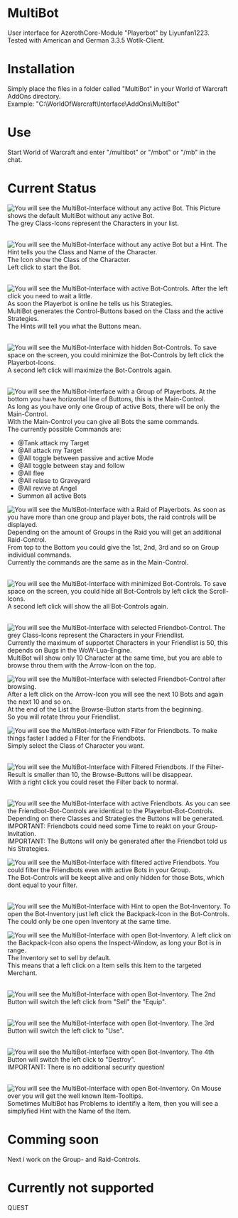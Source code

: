 # MultiBot
User interface for AzerothCore-Module "Playerbot" by Liyunfan1223.<br>
Tested with American and German 3.3.5 Wotlk-Client.
# Installation
Simply place the files in a folder called "MultiBot" in your World of Warcraft AddOns directory.<br>
Example: "C:\WorldOfWarcraft\Interface\AddOns\MultiBot"
# Use
Start World of Warcraft and enter "/multibot" or "/mbot" or "/mb" in the chat.
# Current Status
![You will see the MultiBot-Interface without any active Bot.](https://github.com/Macx-Lio/MultiBot/blob/main/Screenshots/MultiBot-00-Start.jpg?raw=true)
This Picture shows the default MultiBot without any active Bot.<br>
The grey Class-Icons represent the Characters in your list.<br><br>

![You will see the MultiBot-Interface without any active Bot but a Hint.](https://github.com/Macx-Lio/MultiBot/blob/main/Screenshots/MultiBot-01-Playerbots.jpg?raw=true)
The Hint tells you the Class and Name of the Character.<br>
The Icon show the Class of the Character.<br>
Left click to start the Bot.<br><br>

![You will see the MultiBot-Interface with active Bot-Controls.](https://github.com/Macx-Lio/MultiBot/blob/main/Screenshots/MultiBot-02-Bot-Controls.jpg?raw=true)
After the left click you need to wait a little.<br>
As soon the Playerbot is online he tells us his Strategies.<br>
MultiBot generates the Control-Buttons based on the Class and the active Strategies.<br>
The Hints will tell you what the Buttons mean.<br><br>

![You will see the MultiBot-Interface with hidden Bot-Controls.](https://github.com/Macx-Lio/MultiBot/blob/main/Screenshots/MultiBot-03-Bot-Minimize.jpg?raw=true)
To save space on the screen, you could minimize the Bot-Controls by left click the Playerbot-Icons.<br>
A second left click will maximize the Bot-Controls again.<br><br>

![You will see the MultiBot-Interface with a Group of Playerbots.](https://github.com/Macx-Lio/MultiBot/blob/main/Screenshots/MultiBot-04-Group.jpg?raw=true)
At the bottom you have horizontal line of Buttons, this is the Main-Control.<br>
As long as you have only one Group of active Bots, there will be only the Main-Control.<br>
With the Main-Control you can give all Bots the same commands.<br>
The currently possible Commands are:<br>

<ul>
<li>@Tank attack my Target</li>
<li>@All attack my Target</li>
<li>@All toggle between passive and active Mode</li>
<li>@All toggle between stay and follow</li>
<li>@All flee</li>
<li>@All relase to Graveyard</li>
<li>@All revive at Angel</li>
<li>Summon all active Bots</li>
</ul>

![You will see the MultiBot-Interface with a Raid of Playerbots.](https://github.com/Macx-Lio/MultiBot/blob/main/Screenshots/MultiBot-05-Raid.jpg?raw=true)
As soon as you have more than one group and player bots, the raid controls will be displayed.<br>
Depending on the amount of Groups in the Raid you will get an additional Raid-Control.<br>
From top to the Bottom you could give the 1st, 2nd, 3rd and so on Group individual commands.<br>
Currently the commands are the same as in the Main-Control.<br><br>

![You will see the MultiBot-Interface with minimized Bot-Controls.](https://github.com/Macx-Lio/MultiBot/blob/main/Screenshots/MultiBot-06-Minimized.jpg?raw=true)
To save space on the screen, you could hide all Bot-Controls by left click the Scroll-Icons.<br>
A second left click will show the all Bot-Controls again.<br><br>

![You will see the MultiBot-Interface with selected Friendbot-Control.](https://github.com/Macx-Lio/MultiBot/blob/main/Screenshots/MultiBot-07-Friendbots.jpg?raw=true)
The grey Class-Icons represent the Characters in your Friendlist.<br>
Currently the maximum of supportet Characters in your Friendlist is 50, this depends on Bugs in the WoW-Lua-Engine.<br>
MultiBot will show only 10 Character at the same time, but you are able to browse throu them with the Arrow-Icon on the top.<br>

![You will see the MultiBot-Interface with selected Friendbot-Control after browsing.](https://github.com/Macx-Lio/MultiBot/blob/main/Screenshots/MultiBot-08-Browse-Friendbots.jpg?raw=true)
After a left click on the Arrow-Icon you will see the next 10 Bots and again the next 10 and so on.<br>
At the end of the List the Browse-Button starts from the beginning.<br>
So you will rotate throu your Friendlist.<br>

![You will see the MultiBot-Interface with Filter for Friendbots.](https://github.com/Macx-Lio/MultiBot/blob/main/Screenshots/MultiBot-09-Filter-Friendbots.jpg?raw=true)
To make things faster I added a Filter for the Friendbots.<br>
Simply select the Class of Character you want.<br><br>

![You will see the MultiBot-Interface with Filtered Friendbots.](https://github.com/Macx-Lio/MultiBot/blob/main/Screenshots/MultiBot-10-Filtered-Friendbots.jpg?raw=true)
If the Filter-Result is smaller than 10, the Browse-Buttons will be disappear.<br>
With a right click you could reset the Filter back to normal.<br><br>

![You will see the MultiBot-Interface with active Friendbots.](https://github.com/Macx-Lio/MultiBot/blob/main/Screenshots/MultiBot-11-Grouped-with-Friendbots.jpg?raw=true)
As you can see the Friendbot-Bot-Controls are identical to the Playerbot-Bot-Controls.<br>
Depending on there Classes and Strategies the Buttons will be generated.<br>
IMPORTANT: Friendbots could need some Time to reakt on your Group-Invitation.<br>
IMPORTANT: The Buttons will only be generated after the Friendbot told us his Strategies.<br>

![You will see the MultiBot-Interface with filtered active Friendbots.](https://github.com/Macx-Lio/MultiBot/blob/main/Screenshots/MultiBot-12-Filtered-with-Grouped-Friendbots.jpg?raw=true)
You could filter the Friendbots even with active Bots in your Group.<br>
The Bot-Controls will be keept alive and only hidden for those Bots, which dont equal to your filter.<br><br>

![You will see the MultiBot-Interface with Hint to open the Bot-Inventory.](https://github.com/Macx-Lio/MultiBot/blob/main/Screenshots/MultiBot-13-Open-Bot-Inventory.jpg?raw=true)
To open the Bot-Inventory just left click the Backpack-Icon in the Bot-Controls.<br>
The could only be one open Inventory at the same time.<br>

![You will see the MultiBot-Interface with open Bot-Inventory.](https://github.com/Macx-Lio/MultiBot/blob/main/Screenshots/MultiBot-14-Default-Option-Sell.jpg?raw=true)
A left click on the Backpack-Icon also opens the Inspect-Window, as long your Bot is in range.<br>
The Inventory set to sell by default.<br>
This means that a left click on a Item sells this Item to the targeted Merchant.<br><br>

![You will see the MultiBot-Interface with open Bot-Inventory.](https://github.com/Macx-Lio/MultiBot/blob/main/Screenshots/MultiBot-15-Eqiup-Option.jpg?raw=true)
The 2nd Button will switch the left click from "Sell" the "Equip".<br><br>

![You will see the MultiBot-Interface with open Bot-Inventory.](https://github.com/Macx-Lio/MultiBot/blob/main/Screenshots/MultiBot-16-Use-Option.jpg?raw=true)
The 3rd Button will switch the left click to "Use".<br><br>

![You will see the MultiBot-Interface with open Bot-Inventory.](https://github.com/Macx-Lio/MultiBot/blob/main/Screenshots/MultiBot-17-Destroy-Option.jpg?raw=true)
The 4th Button will switch the left click to "Destroy".<br>
IMPORTANT: There is no additional security question!<br><br>

![You will see the MultiBot-Interface with open Bot-Inventory.](https://github.com/Macx-Lio/MultiBot/blob/main/Screenshots/MultiBot-18-Item-Tooltip.jpg?raw=true)
On Mouse over you will get the well known Item-Tooltips.<br>
Sometimes MultiBot has Problems to identifiy a Item, then you will see a simplyfied Hint with the Name of the Item.<br>

# Comming soon
Next i work on the Group- and Raid-Controls.

# Currently not supported
QUEST
